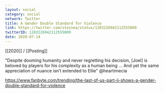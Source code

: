 ```yaml
---
layout: social
category: social
network: Twitter
title: A Gender Double Standard for Violence
link: https://twitter.com/steinea/status/1283226942112555009
twitterID: 1283226942112555009
date: 2020-07-14
---
```


[[2020]] / [[Posting]]

"Despite dooming humanity and never regretting his decision, [Joel] is beloved by players for his complexity as a human being ... And yet the same appreciation of nuance isn’t extended to Ellie" @heartimecia

<https://www.fanbyte.com/trending/the-last-of-us-part-ii-shows-a-gender-double-standard-for-violence>
